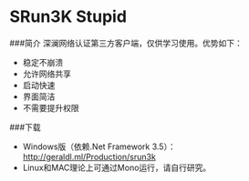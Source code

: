 SRun3K Stupid
=============

###简介
深澜网络认证第三方客户端，仅供学习使用。优势如下：

* 稳定不崩溃
* 允许网络共享
* 启动快速
* 界面简洁
* 不需要提升权限

###下载
* Windows版（依赖.Net Framework 3.5）：<http://geraldl.ml/Production/srun3k>
* Linux和MAC理论上可通过Mono运行，请自行研究。
